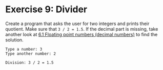 # Exercise 9: Divider

Create a program that asks the user for two integers and prints their quotient. Make sure that `3 / 2 = 1.5`. If the decimal part is missing, take another look at [6.1 Floating point numbers (decimal numbers)](https://materiaalit.github.io/2013-oo-programming/part1/week-1/%E2%80%9D%E2%80%9D) to find the solution.

```
Type a number: 3
Type another number: 2

Division: 3 / 2 = 1.5
```
